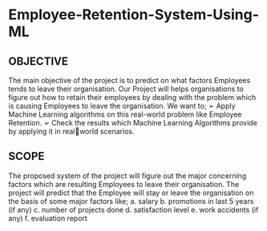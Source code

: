 # Employee-Retention-System-Using-ML

## OBJECTIVE
The main objective of the project is to predict on what factors Employees tends to leave their organisation. 
Our Project will helps organisations to figure out how to retain their employees by dealing with the problem which is causing Employees to leave the organisation.
We want to; 
➢ Apply Machine Learning algorithms on this real-world problem like Employee Retention.
➢ Check the results which Machine Learning Algorithms provide by applying it in realworld scenarios.

## SCOPE
The proposed system of the project will figure out the major concerning factors which are resulting Employees to leave their organisation.
The project will predict that the Employee will stay or leave the organisation on the basis of some major factors like;
a. salary
b. promotions in last 5 years (if any)
c. number of projects done
d. satisfaction level
e. work accidents (if any)
f. evaluation report




